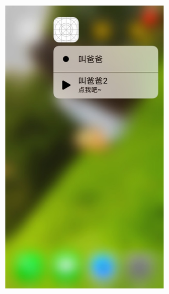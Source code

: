 ![image](https://github.com/pengshengsongcode/3DTouch/blob/master/lADOe_A29s0FAM0C0A_720_1280.jpg_620x10000q90g.jpg)
